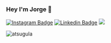 ### Hey I'm Jorge 👋
[![Instagram Badge](https://img.shields.io/badge/-@Jorge_usuga-purple?style=flat&logo=instagram&logoColor=white&link=https://instagram.com/jlim_slam/)](https://instagram.com/_jorge_usuga)
[![Linkedin Badge](https://img.shields.io/badge/-Jorge_usuga-blue?style=flat&logo=Linkedin&logoColor=white&link=https://www.linkedin.com/in/jusuga/)](https://www.linkedin.com/in/jusuga/)
![](https://visitor-badge.glitch.me/badge?page_id=atsugula.atsugula)
<!--
**TheGeorgeZ/TheGeorgeZ** is a ✨ _special_ ✨ repository because its `README.md` (this file) appears on your GitHub profile.

Here are some ideas to get you started:

- 🔭 I’m currently working on ...
- 🌱 I’m currently learning ...
- 👯 I’m looking to collaborate on ...
- 🤔 I’m looking for help with ...
- 💬 Ask me about ...
- 📫 How to reach me: ...
- 😄 Pronouns: ...
- ⚡ Fun fact: ...
-->
<p align="left"> <img src="https://github-readme-stats.vercel.app/api?username=atsugula&show_icons=true&theme=gotham&hide=contribs,prs" alt="atsugula" />
